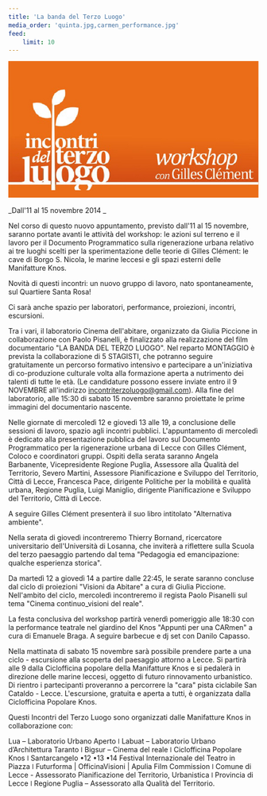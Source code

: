 ```yaml
---
title: 'La banda del Terzo Luogo'
media_order: 'quinta.jpg,carmen_performance.jpg'
feed:
    limit: 10
---
```


![](secondo.jpg)

_Dall'11 al 15 novembre 2014 _

Nel corso di questo nuovo appuntamento, previsto dall'11 al 15 novembre, saranno portate avanti le attività del workshop: le azioni sul terreno e il lavoro per il Documento Programmatico sulla rigenerazione urbana relativo ai tre luoghi scelti per la sperimentazione delle teorie di Gilles Clément: le cave di Borgo S. Nicola, le marine leccesi e gli spazi esterni delle Manifatture Knos.

Novità di questi incontri: un nuovo gruppo di lavoro, nato spontaneamente, sul Quartiere Santa Rosa!

 

Ci sarà anche spazio per laboratori, performance, proiezioni, incontri, escursioni.

Tra i vari, il laboratorio Cinema dell'abitare, organizzato da Giulia Piccione in collaborazione con Paolo Pisanelli, è finalizzato alla realizzazione del film documentario "LA BANDA DEL TERZO LUOGO". Nel reparto MONTAGGIO è prevista la collaborazione di 5 STAGISTI, che potranno seguire gratuitamente un percorso formativo intensivo e partecipare a un'iniziativa di co-produzione culturale volta alla formazione aperta a nutrimento dei talenti di tutte le età. (Le candidature possono essere inviate entro il 9 NOVEMBRE all'indirizzo incontriterzoluogo@gmail.com). Alla fine del laboratorio, alle 15:30 di sabato 15 novembre saranno proiettate le prime immagini del documentario nascente.

 

Nelle giornate di mercoledì 12 e giovedì 13 alle 19, a conclusione delle sessioni di lavoro, spazio agli incontri pubblici. L'appuntamento di mercoledì è dedicato alla presentazione pubblica del lavoro sul Documento Programmatico per la rigenerazione urbana di Lecce con Gilles Clément, Coloco e coordinatori gruppi. Ospiti della serata saranno Angela Barbanente, Vicepresidente Regione Puglia, Assessore alla Qualità del Territorio, Severo Martini, Assessore Pianificazione e Sviluppo del Territorio, Città di Lecce, Francesca Pace, dirigente Politiche per la mobilità e qualità urbana, Regione Puglia, Luigi Maniglio, dirigente Pianificazione e Sviluppo del Territorio, Città di Lecce.

A seguire Gilles Clément presenterà il suo libro intitolato "Alternativa ambiente".


Nella serata di giovedì incontreremo Thierry Bornand, ricercatore universitario dell'Università di Losanna, che inviterà a riflettere sulla Scuola del terzo paesaggio partendo dal tema "Pedagogia ed emancipazione: qualche esperienza storica".

 

Da martedì 12 a giovedì 14 a partire dalle 22:45, le serate saranno concluse dal ciclo di proiezioni "Visioni da Abitare" a cura di Giulia Piccione. Nell'ambito del ciclo, mercoledì incontreremo il regista Paolo Pisanelli sul tema "Cinema continuo_visioni del reale".

 

La festa conclusiva del workshop partirà venerdì pomeriggio alle 18:30 con la performance teatrale nel giardino del Knos "Appunti per una CARmen" a cura di Emanuele Braga. A seguire barbecue e dj set con Danilo Capasso.

 

Nella mattinata di sabato 15 novembre sarà possibile prendere parte a una ciclo - escursione alla scoperta del paesaggio attorno a Lecce. Si partirà alle 9 dalla Ciclofficina popolare della Manifatture Knos e si pedalerà in direzione delle marine leccesi, oggetto di futuro rinnovamento urbanistico. Di rientro i partecipanti proveranno a percorrere la "cara" pista ciclabile San Cataldo - Lecce. L'escursione, gratuita e aperta a tutti, è organizzata dalla Ciclofficina Popolare Knos. 

 

Questi Incontri del Terzo Luogo sono organizzati dalle Manifatture Knos in collaborazione con:

 

Lua – Laboratorio Urbano Aperto ǀ Labuat – Laboratorio Urbano d’Architettura Taranto ǀ Bigsur – Cinema del reale ǀ Ciclofficina Popolare Knos ǀ Santarcangelo •12 •13 •14 Festival Internazionale del Teatro in Piazza ǀ Futurforma | OfficinaVisioni | Apulia Film Commission ǀ Comune di Lecce - Assessorato Pianificazione del Territorio, Urbanistica ǀ Provincia di Lecce ǀ Regione Puglia – Assessorato alla Qualità del Territorio.
